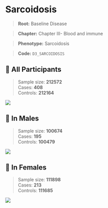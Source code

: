 # Sarcoidosis

> **Root:** Baseline Disease  

> **Chapter:** Chapter III- Blood and immune  

> **Phenotype:** Sarcoidosis  

> **Code:** `D3_SARCOIDOSIS`

## 🧪 All Participants  
> Sample size: **212572**  
> Cases: **408**  
> Controls: **212164**
<img src="/Disease/Figures/ALL/Incidence/D3_SARCOIDOSIS.png"/>
<CsvTable src="/Disease_Data/ALL/Incidence/COX_D3_SARCOIDOSIS.csv" label="🔍 View full results" />

## 👨 In Males  
> Sample size: **100674**  
> Cases: **195**  
> Controls: **100479**
<img src="/Disease/Figures/Male/Incidence/D3_SARCOIDOSIS.png"/>
<CsvTable src="/Disease_Data/Male/Incidence/COX_D3_SARCOIDOSIS.csv" label="🔍 View full results" />

## 👩 In Females  
> Sample size: **111898**  
> Cases: **213**  
> Controls: **111685**
<img src="/Disease/Figures/Female/Incidence/D3_SARCOIDOSIS.png"/>
<CsvTable src="/Disease_Data/Female/Incidence/COX_D3_SARCOIDOSIS.csv" label="🔍 View full results" />
